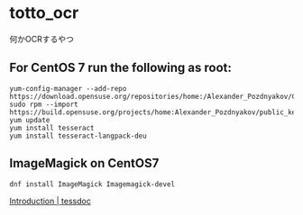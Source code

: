 # totto_ocr
 何かOCRするやつ

## For CentOS 7 run the following as root:
```
yum-config-manager --add-repo https://download.opensuse.org/repositories/home:/Alexander_Pozdnyakov/CentOS_7/
sudo rpm --import https://build.opensuse.org/projects/home:Alexander_Pozdnyakov/public_key
yum update
yum install tesseract
yum install tesseract-langpack-deu
```

## ImageMagick on CentOS7
```
dnf install ImageMagick Imagemagick-devel
```
[Introduction \| tessdoc](https://tesseract-ocr.github.io/tessdoc/Installation.html)
